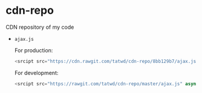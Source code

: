 # cdn-repo

CDN repository of my code

- `ajax.js`

  For production:

  ```js
  <srcipt src="https://cdn.rawgit.com/tatwd/cdn-repo/8bb129b7/ajax.js" async></script>
  ```

  For development:

  ``` js
  <srcipt src="https://rawgit.com/tatwd/cdn-repo/master/ajax.js" async></script>
  ```